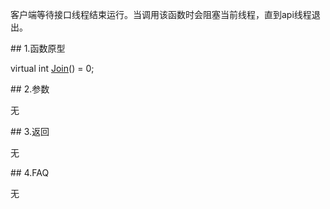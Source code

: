 <p>客户端等待接口线程结束运行。当调用该函数时会阻塞当前线程，直到api线程退出。</p>
<span class="anchor" id="616268c3-d430-489b-88a8-ae202346b725"></span>
## 1.函数原型
<p>virtual int <a href="../../../JYJK/CTHOSTFTDCTRADERSPI/JOIN/">Join</a>() = 0;</p>
<span class="anchor" id="1e469b6b-7a3b-4619-9d0c-b103ba7982c6"></span>
## 2.参数
<p>无</p>
<span class="anchor" id="7b470313-d92b-458e-9a71-02e42f79e712"></span>
## 3.返回
<p>无</p>
<span class="anchor" id="a45ff946-7699-4859-be1a-205d9d4764f8"></span>
## 4.FAQ
<p>无</p>
